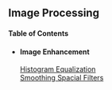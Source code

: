 ## Image Processing

#### Table of Contents  
* #### Image Enhancement    
   [Histogram Equalization](image_enhancement/histeq.md)   
   [Smoothing Spacial Filters]()   

